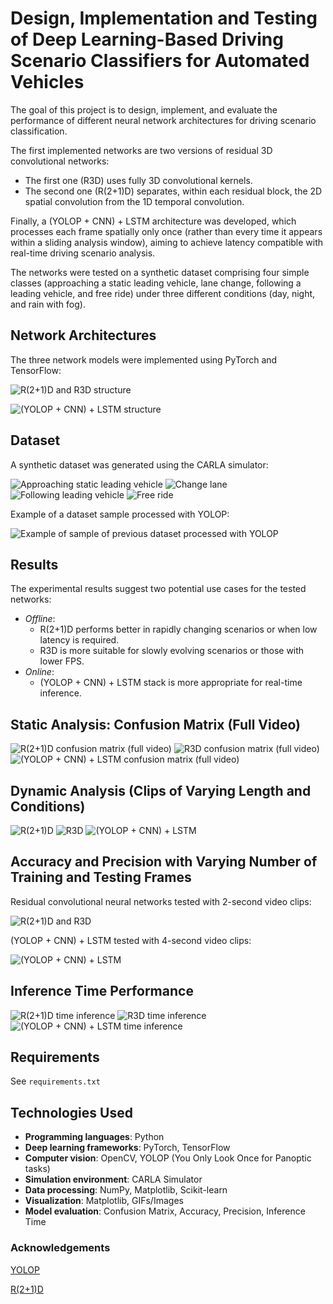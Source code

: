 <h1><b>Design, Implementation and Testing of Deep Learning-Based Driving Scenario Classifiers for Automated Vehicles</b></h1>

The goal of this project is to design, implement, and evaluate the performance of different neural network architectures for driving scenario classification.

The first implemented networks are two versions of residual 3D convolutional networks:
- The first one (R3D) uses fully 3D convolutional kernels.
- The second one (R(2+1)D) separates, within each residual block, the 2D spatial convolution from the 1D temporal convolution.

Finally, a (YOLOP + CNN) + LSTM architecture was developed, which processes each frame spatially only once (rather than every time it appears within a sliding analysis window), aiming to achieve latency compatible with real-time driving scenario analysis.

The networks were tested on a synthetic dataset comprising four simple classes (approaching a static leading vehicle, lane change, following a leading vehicle, and free ride) under three different conditions (day, night, and rain with fog).

<h2><b>Network Architectures</b></h2>

The three network models were implemented using PyTorch and TensorFlow:

![R(2+1)D and R3D structure](images/RCN.png?raw=true "Figure 1")

![(YOLOP + CNN) + LSTM structure](images/(YOLOP_+_CNN)_+_LSTM.png?raw=true "Figure 2")

<h2><b>Dataset</b></h2>

A synthetic dataset was generated using the CARLA simulator:

![Approaching static leading vehicle](images/Approach.gif?raw=true "Figure 3")
![Change lane](images/changelane.gif?raw=true "Figure 4")
![Following leading vehicle](images/follow.gif?raw=true "Figure 5")
![Free ride](images/freeride.gif?raw=true "Figure 6")

Example of a dataset sample processed with YOLOP:

![Example of sample of previous dataset processed with YOLOP](images/YOLOP_sample.GIF?raw=true "Figure 7")

<h2><b>Results</b></h2>

The experimental results suggest two potential use cases for the tested networks:  
- *Offline*:
  - R(2+1)D performs better in rapidly changing scenarios or when low latency is required.
  - R3D is more suitable for slowly evolving scenarios or those with lower FPS.
- *Online*:
  - (YOLOP + CNN) + LSTM stack is more appropriate for real-time inference.

<h2><b>Static Analysis</b>: Confusion Matrix (Full Video)</h2>

![R(2+1)D confusion matrix (full video)](images/8sec_(2+1)D.png?raw=true "Figure 3") 
![R3D confusion matrix (full video)](images/8sec_3D.png?raw=true "Figure 8") 
![(YOLOP + CNN) + LSTM confusion matrix (full video)](images/8sec_YOLOP.png?raw=true "Figure 9")

<h2><b>Dynamic Analysis</b> (Clips of Varying Length and Conditions)</h2>

![R(2+1)D](images/acc_2+1d.png?raw=true "Figure 6") 
![R3D](images/acc3d.png?raw=true "Figure 10") 
![(YOLOP + CNN) + LSTM](images/accYOLOP.png?raw=true "Figure 11")

<h2><b>Accuracy and Precision with Varying Number of Training and Testing Frames</b></h2>

Residual convolutional neural networks tested with 2-second video clips:

![R(2+1)D and R3D](images/Accuracy_and_Precision.png?raw=true "Figure 12")

(YOLOP + CNN) + LSTM tested with 4-second video clips:

![(YOLOP + CNN) + LSTM](images/Accuracy_and_Precision_YOLOP.png?raw=true "Figure 13")

<h2>Inference Time Performance</h2>

![R(2+1)D time inference](images/tR(2+1)D.png?raw=true "Figure 11") 
![R3D time inference](images/tR3D.png?raw=true "Figure 14") 
![(YOLOP + CNN) + LSTM time inference](images/tYOLOP.png?raw=true "Figure 15")

<h2>Requirements</h2>

See `requirements.txt`

<h2><b>Technologies Used</b></h2>

- **Programming languages**: Python
- **Deep learning frameworks**: PyTorch, TensorFlow
- **Computer vision**: OpenCV, YOLOP (You Only Look Once for Panoptic tasks)
- **Simulation environment**: CARLA Simulator
- **Data processing**: NumPy, Matplotlib, Scikit-learn
- **Visualization**: Matplotlib, GIFs/Images
- **Model evaluation**: Confusion Matrix, Accuracy, Precision, Inference Time

<h3><b>Acknowledgements</b></h3>

[YOLOP](https://github.com/hustvl/YOLOP)

[R(2+1)D](https://github.com/irhum/R2Plus1D-PyTorch)
